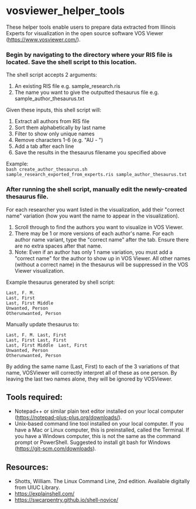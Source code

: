 # vosviewer_helper_tools

These helper tools enable users to prepare data extracted from Illinois Experts for visualization in the open source software VOS Viewer (https://www.vosviewer.com/).

### Begin by navigating to the directory where your RIS file is located. Save the shell script to this location.  

The shell script accepts 2 arguments:
1) An existing RIS file e.g. sample_research.ris
2) The name you want to give the outputted thesaurus file e.g. sample_author_thesaurus.txt

Given these inputs, this shell script will:
1) Extract all authors from RIS file
2) Sort them alphabetically by last name
3) Filter to show only unique names
4) Remove characters 1-6 (e.g. "AU  - ")
5) Add a tab after each line
6) Save the results in the thesaurus filename you specified above

Example:  
```bash create_author_thesaurus.sh sample_research_exported_from_experts.ris sample_author_thesaurus.txt```

### After running the shell script, manually edit the newly-created thesaurus file. 

For each researcher you want listed in the visualization, add their "correct name" variation (how you want the name to appear in the visualization). 

1) Scroll through to find the authors you want to visualize in VOS Viewer.
2) There may be 1 or more versions of each author's name. For each author name variant, type the "correct name" after the tab. Ensure there are no extra spaces after that name. 
3) Note: Even if an author has only 1 name variation, you must add a "correct name" for the author to show up in VOS Viewer. All other names (without a correct name) in the thesaurus will be suppressed in the VOS Viewer visualization.

Example thesaurus generated by shell script:
```
Last, F. M.	
Last, First	
Last, First Middle	
Unwanted, Person	
Otherunwanted, Person	
```

Manually update thesaurus to:
```
Last, F. M.	Last, First
Last, First	Last, First
Last, First Middle	Last, First
Unwanted, Person	
Otherunwanted, Person	
```

By adding the same name (Last, First) to each of the 3 variations of that name, VOSViewer will correctly interpret all of these as one person. By leaving the last two names alone, they will be ignored by VOSViewer.

## Tools required: 
- Notepad++ or similar plain text editor installed on your local computer (https://notepad-plus-plus.org/downloads/). 
- Unix-based command line tool installed on your local computer. If you have a Mac or Linux computer, this is preinstalled, called the Terminal. If you have a Windows computer, this is not the same as the command prompt or PowerShell. Suggested to install git bash for Windows (https://git-scm.com/downloads).  

## Resources:
- Shotts, William. The Linux Command Line, 2nd edition. Available digitally from UIUC Library.
- https://explainshell.com/
- https://swcarpentry.github.io/shell-novice/
